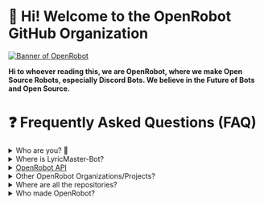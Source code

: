 # 👋 Hi! Welcome to the OpenRobot GitHub Organization
[![Banner of OpenRobot](https://github.com/OpenRobot/.github/blob/main/assets/OpenRobot%20Banner%204.png?raw=true)](https://openrobot.xyz/)

**Hi to whoever reading this, we are OpenRobot, where we make Open Source Robots, especially Discord Bots. We believe in the Future of Bots and Open Source.**

# ❓ Frequently Asked Questions (FAQ)
<details>
    <summary>Who are you? 🤔</summary>
    <ul>
        <br>
        We are OpenRobot, A non-profit free organization believing in Open Source and the Future of Robots to this world. Basically, we make open-sourced bots for you to check out the code and use it in your own projects! (But make sure to follow our licenses when using our code and also credit us if you use a large portion :>)
    </ul>
</details>

<details>
    <summary>Where is LyricMaster-Bot?</summary>
    <ul>
        <br>
        OpenRobot used to be called as LyricMaster-Bot. LyricMaster-Bot is the legacy of OpenRobot. 
        Since then, LyricMaster-Bot has been growing, with other partners.
        The developers and owners of LyricMaster-Bot was thinking to rename LyricMaster-Bot organization because:
        <ul>
            <li>LyricMaster-Bot organization was growing quickly with other bots than LyricMaster</li>
            <li>There was also other bots e.g M.S. Counter and Fifi</li>
        </ul>
        <br>
        The developers thought that this was the time to change the name of LyricMaster-Bot organization.
        We (<a href="https://github.com/proguy914629bot">proguy914629bot</a> and <a href="https://github.com/whyfai">whyfai</a>) searched for names available.
        <br>
        We brainstormed and thought about these ideas:
        <ul>
            <li>MemeStudios</li>
            <li>OpenBots</li>
            <li>OpenBot</li>
            <li>OpenProject</li>
            <li>OpenRobot</li>
            <li>OpenRobots</li>
            <li>OpenProjects</li>
            <li>OpenDeveloper</li>
            <li>OpenDevelopers</li>
        </ul>
        <br>
        We thought those options through one by one, and agreed that OpenRobot was the best. We didn't pick the others because of either 2 reasons:
        <ul>
            <li>The naming of it is bad</li>
            <li>It doesn't make sense with the context of the whole organization</li>
            <li>The names are already taken in GitHub</li>
        </ul>
        <br>
        So here we are, changing the whole organization system and name.
    </ul>
</details>

<details>
    <summary><a href="https://api.openrobot.xyz">OpenRobot API</a></summary>
    <ul>
        <br>
        What is powering the core of OpenRobot is our API, with tons of features such as Lyrics, OCR, and more.
        <br>
        While it is closed sourced, we are still accepting applications through our <a href="https://discord.com/users/759591316627128320">Discord Bot</a>. More info can be found on our <a href="https://api.openrobot.xyz/">API Docs</a>.
    </ul>
</details>

<details>
    <summary>Other OpenRobot Organizations/Projects?</summary>
    <ul>
        <br>
        <details>
            <summary><a href="https://web.roblox.com/groups/12428243/OpenRobot-Roblox">OpenRobot Roblox</a></summary>
            <ul>
                OpenRobot Roblox is the devision of OpenRobot found in GitHub. On Roblox, we create games. We vision to be better and create great games. We are currently working on a free-for-all game.
            </ul>
        </details>
        <details>
            <summary><a href="https://github.com/OpenRobot-Packages">OpenRobot Packages</a></summary>
            <ul>
                OpenRobot Packages is a official OpenRobot organization where we distribute Open Sourced packages, including:
                <ul>
                    <li><a href="https://github.com/OpenRobot-Packages/Python-API-Wrapper">OpenRobot Python API Wrapper</a></li>
                    <li><a href="https://github.com/OpenRobot-Packages/Python-Discord-Activities">OpenRobot Python Discord Activities</a></li>
                </ul>
                and more!
            </ul>
        </details>
    </ul>
</details>

<details>
    <summary>Where are all the repositories?</summary>
    <ul>
        <br>
        OpenRobot used to have around 20-30+ repositories. 
        Understanably so, <a href="https://github.com/whyfai">whyfai</a> removed the OpenRobot Organization, in result of <b><em>most</em></b> of OpenRobot's code being deleted, when we only had <b>some</b> backup left.
        <br>
        Though most OpenRobot Services such as our <a href="https://api.openrobot.xyz">API</a>, <a href="https://discord.com/users/759591316627128320">Discord Bot</a>, <a href="https://openrobot.xyz">Website</a>, Database and <a href="https://cdn.openrobot.xyz">CDN</a> are all still running perfectly fine, our <a href="https://repi.openrobot.xyz">RePI API</a> and <a href="https://api.openrobot.xyz">OpenRobot API</a> is private-sourced because a developer who founded this API wanted it to be private.
    </ul>
</details>

<details>
    <summary>Who made OpenRobot?</summary>
    <ul>
        <br>
        Owners and/or Main Developers:
        <br>
        <ul>
            <li><a href="https://github.com/proguy914629bot">proguy914629bot</a></li>
            <li><a href="https://github.com/whyfai">whyfai</a></li>
        </ul>
        <br>
        <br>
        Other Developers:
        <br>
        <ul>
            <li><a href="https://github.com/alexiiycx1">Alex</a></li>
            <li><a href="https://github.com/Techrosity">Techrosity</a></li>
            <li><a href="https://github.com/FrostiiWeeb">FrostiiWeeb</a></li>
            <!-- <li><a href="https://github.com/Nalsra7">NalsrA</a></li> -->
            <!-- <li><a href="https://github.com/evandiscordbot">evanbot</a></li> -->
        </ul>
    </ul>
</details>
